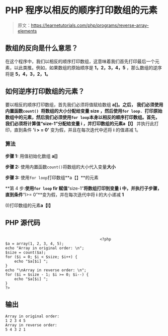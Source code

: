 # PHP 程序以相反的顺序打印数组的元素

> 原文：<https://learnetutorials.com/php/programs/reverse-array-elements>

## 数组的反向是什么意思？

在这个程序中，我们以相反的顺序打印数组，这意味着我们首先打印最后一个元素，以此类推。例如，如果数组的原始顺序是 **1，2，3，4，5** ，那么数组的逆序将是 **5，4，3，2，1。**

## 如何逆序打印数组的元素？

要以相反的顺序打印数组，首先我们必须将值赋给数组 **a[]。**之后， 我们必须使用内置函数`count() `将数组的大小分配给变量 **size** ，然后使用`for loop. `打印原始数组中的元素，然后我们必须使用`for loop`本身以相反的顺序打印数组。首先，我们必须将计算值**“size-1”**分配给变量 **i** ，并打印数组的元素**a【I】** 并执行此打印，直到条件 **'i > = 0'** 变为假，并且在每次迭代中还将 **i** 的值递减 1。

### 算法

**步骤 1:** 用值初始化数组 **a[]**

**步骤 2:** 使用内置函数`count()`将数组的大小代入变量**大小**

**步骤 3:** 使用`for loop`打印数组**a【】**的元素

**第 4 步:**使用`for loop` fir 赋值**“size-1”**将数组打印到变量 **i** 中，并执行子步骤，直到条件**“I>= 0”**变为假，并在每次迭代中将 **i** 的大小递减 **1**

(I)打印数组的元素**a【I】**

## PHP 源代码

```

                                          <?php
$a = array(1, 2, 3, 4, 5);
echo "Array in original order: \n";
$size = count($a);
for ($i = 0; $i < $size; $i++) {
    echo "$a[$i] ";
}
echo "\nArray in reverse order: \n";
for ($i = $size - 1; $i >= 0; $i--) {
    echo "$a[$i] ";
}
?>

```

## 输出

```
Array in original order:
1 2 3 4 5
Array in reverse order:
5 4 3 2 1
```